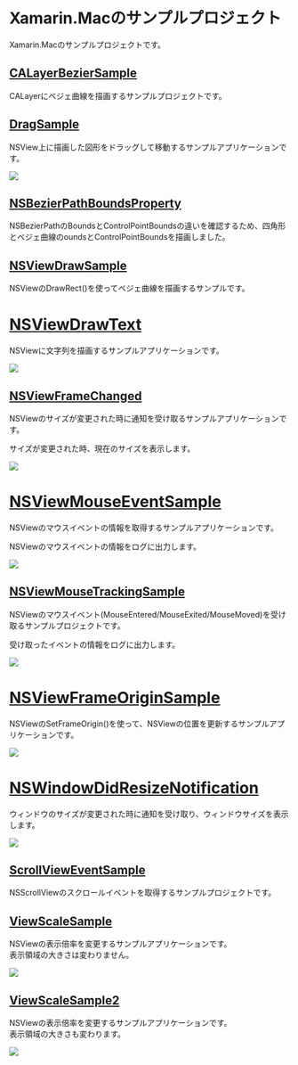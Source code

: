 # Xamarin.Macのサンプルプロジェクト

Xamarin.Macのサンプルプロジェクトです。

## [CALayerBezierSample](CALayerBezierSample/README.md)

CALayerにベジェ曲線を描画するサンプルプロジェクトです。

## [DragSample](DragSample/README.md)

NSView上に描画した図形をドラッグして移動するサンプルアプリケーションです。

![](DragSample/DragSample.gif)

## [NSBezierPathBoundsProperty](NSBezierPathBoundsProperty/README.md)

NSBezierPathのBoundsとControlPointBoundsの違いを確認するため、四角形とベジェ曲線のoundsとControlPointBoundsを描画しました。

## [NSViewDrawSample](NSViewDrawSample/README.md)

NSViewのDrawRect()を使ってベジェ曲線を描画するサンプルです。

# [NSViewDrawText](NSViewDrawText/README.md)

NSViewに文字列を描画するサンプルアプリケーションです。

![](NSViewDrawText/NSViewDrawText.png)

## [NSViewFrameChanged](NSViewFrameChanged/README.md)

NSViewのサイズが変更された時に通知を受け取るサンプルアプリケーションです。

サイズが変更された時、現在のサイズを表示します。

![](NSViewFrameChanged/NSViewFrameChanged.gif)

# [NSViewMouseEventSample](NSViewMouseEventSample/README.md)

NSViewのマウスイベントの情報を取得するサンプルアプリケーションです。

NSViewのマウスイベントの情報をログに出力します。

![](NSViewMouseEventSample/NSViewMouseEventSample.gif)

## [NSViewMouseTrackingSample](NSViewMouseTrackingSample/README.md)

NSViewのマウスイベント(MouseEntered/MouseExited/MouseMoved)を受け取るサンプルプロジェクトです。

受け取ったイベントの情報をログに出力します。

![](NSViewMouseTrackingSample/NSViewMouseTrackingSample.gif)

# [NSViewFrameOriginSample](NSViewFrameOriginSample/README.md)

NSViewのSetFrameOrigin()を使って、NSViewの位置を更新するサンプルアプリケーションです。

![](NSViewFrameOriginSample/NSViewFrameOriginSample.gif)

# [NSWindowDidResizeNotification](NSWindowDidResizeNotification/README.md)

ウィンドウのサイズが変更された時に通知を受け取り、ウィンドウサイズを表示します。

![](NSWindowDidResizeNotification/NSWindowDidResizeNotification.gif)

## [ScrollViewEventSample](ScrollViewEventSample/README.md)

NSScrollViewのスクロールイベントを取得するサンプルプロジェクトです。

## [ViewScaleSample](ViewScaleSample/README.md)

NSViewの表示倍率を変更するサンプルアプリケーションです。  
表示領域の大きさは変わりません。

![](ViewScaleSample/ViewScaleSample.gif)


## [ViewScaleSample2](ViewScaleSample2/README.md)

NSViewの表示倍率を変更するサンプルアプリケーションです。  
表示領域の大きさも変わります。

![](ViewScaleSample2/ViewScaleSample2.gif)

